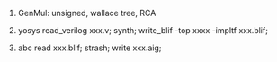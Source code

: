 1. GenMul: unsigned, wallace tree, RCA

2. yosys
read_verilog xxx.v; synth; write_blif -top xxxx -impltf xxx.blif;

3. abc
read xxx.blif; strash; write xxx.aig;